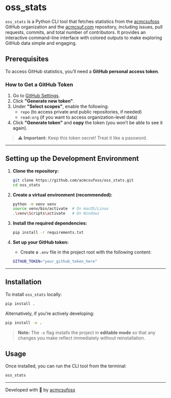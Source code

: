 # oss_stats

`oss_stats` is a Python CLI tool that fetches statistics from the [acmcsufoss](https://github.com/acmcsufoss) GitHub organization and the [acmcsuf.com](https://github.com/EthanThatOneKid/acmcsuf.com) repository, including issues, pull requests, commits, and total number of contributors. It provides an interactive command-line interface with colored outputs to make exploring GitHub data simple and engaging.

## Prerequisites

To access GitHub statistics, you’ll need a **GitHub personal access token**.

### **How to Get a GitHub Token**
1. Go to [GitHub Settings](https://github.com/settings/tokens).
2. Click **"Generate new token"**.
3. Under **"Select scopes"**, enable the following:
    - `repo` (to access private and public repositories, if needed)
    - `read:org` (if you want to access organization-level data)
4. Click **"Generate token"** and **copy** the token (you won’t be able to see it again).

> ⚠️ **Important:** Keep this token secret! Treat it like a password.

---

## Setting up the Development Environment

1. **Clone the repository:**
   ```bash
   git clone https://github.com/acmcsufoss/oss_stats.git
   cd oss_stats
   ```

2. **Create a virtual environment (recommended):**
   ```bash
   python -m venv venv
   source venv/bin/activate  # On macOS/Linux
   .\venv\Scripts\activate   # On Windows
   ```

3. **Install the required dependencies:**
   ```bash
   pip install -r requirements.txt
   ```

4. **Set up your GitHub token:**
   - Create a `.env` file in the project root with the following content:
   ```bash
   GITHUB_TOKEN="your_github_token_here"
   ```
---

## Installation

To install `oss_stats` locally:

```bash
pip install .
```

Alternatively, if you’re actively developing:

```bash
pip install -e .
```

> **Note:** The `-e` flag installs the project in **editable mode** so that any changes you make reflect immediately without reinstallation.

## Usage

Once installed, you can run the CLI tool from the terminal:

```bash
oss_stats
```

---

Developed with 💚 by [acmcsufoss](https://github.com/acmcsufoss)
